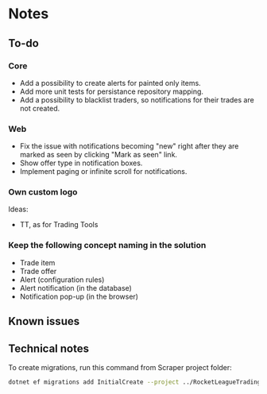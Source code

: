 # Notes

## To-do

### Core

- Add a possibility to create alerts for painted only items.
- Add more unit tests for persistance repository mapping.
- Add a possibility to blacklist traders, so notifications for their trades are not created.

### Web

- Fix the issue with notifications becoming "new" right after they are marked as seen by clicking "Mark as seen" link.
- Show offer type in notification boxes.
- Implement paging or infinite scroll for notifications.

### Own custom logo

Ideas:

- TT, as for Trading Tools

### Keep the following concept naming in the solution
  
- Trade item
- Trade offer
- Alert (configuration rules)
- Alert notification (in the database)
- Notification pop-up (in the browser)

## Known issues

## Technical notes

To create migrations, run this command from Scraper project folder:

```bash
dotnet ef migrations add InitialCreate --project ../RocketLeagueTradingTools.Infrastructure --output-dir "Persistence/Migrations"
```
